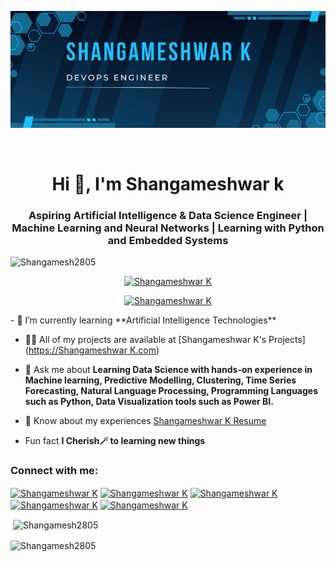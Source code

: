 ![MasterHead](https://github.com/Shangamesh2805/Shangamesh2805/blob/main/Cover_pic.png)

<br>

<h1 align="center">Hi 🤞, I'm Shangameshwar k</h1>
<h3 align="center">Aspiring Artificial Intelligence & Data Science Engineer | Machine Learning and Neural Networks | Learning with Python and Embedded Systems</h3>

<p align="left"> <img src="https://komarev.com/ghpvc/?username=Shangamesh2805&label=Profile%20views&color=0e75b6&style=flat" alt="Shangamesh2805" /> </p>

<p align="center"> <a href="https://github.com/ryo-ma/github-profile-trophy"><img src="https://github-profile-trophy.vercel.app/?username=Shangamesh2805" alt="Shangameshwar K" /></a> </p>

<p align="center"> <a href="[https://twitter.com/Shangameshwar K](https://
  .com/shangameshwar)" target="blank"><img src="https://img.shields.io/twitter/follow/Shangameshwar K?logo=twitter&style=for-the-badge" alt="Shangameshwar K" /></a> </p>
- 🌱 I’m currently learning **Artificial Intelligence Technologies**

- 👨‍💻 All of my projects are available at [Shangameshwar K's Projects]([https://Shangameshwar K.com](https://github.com/Shangamesh2805?tab=repositories))


- 💬 Ask me about **Learning Data Science with hands-on experience in Machine learning, Predictive Modelling, Clustering, Time Series Forecasting, Natural Language Processing, Programming Languages such as Python, Data Visualization tools such as Power BI.**


- 📄 Know about my experiences [Shangameshwar K Resume]([https://Shangamesh2805.com/resume](https://www.linkedin.com/in/shangameshwar-k-186509212/))

- Fun fact **I Cherish🪄 to learning new things**

<h3 align="left">Connect with me:</h3>
<p align="left">
<a href="https://linkedin.com/in/shangameshwar-k-186509212" target="blank"><img align="center" src="https://raw.githubusercontent.com/rahuldkjain/github-profile-readme-generator/master/src/images/icons/Social/linked-in-alt.svg" alt="Shangameshwar K" height="30" width="40" /></a>
<a href="https://kaggle.com/Shangameshwark" target="blank"><img align="center" src="https://raw.githubusercontent.com/rahuldkjain/github-profile-readme-generator/master/src/images/icons/Social/kaggle.svg" alt="Shangameshwar K" height="30" width="40" /></a>
<a href="https://twitter.com/Shangameshwar" target="blank"><img align="center" src="https://raw.githubusercontent.com/rahuldkjain/github-profile-readme-generator/master/src/images/icons/Social/twitter.svg" alt="Shangameshwar K" height="30" width="40" /></a>
<a href="https://www.leetcode.com/Shangameshwar" target="blank"><img align="center" src="https://raw.githubusercontent.com/rahuldkjain/github-profile-readme-generator/master/src/images/icons/Social/leet-code.svg" alt="Shangameshwar K" height="30" width="40" /></a>
<a href="https://www.codechef.com/users/Shangamesh_28" target="blank"><img align="center" src="https://cdn.jsdelivr.net/npm/simple-icons@3.1.0/icons/codechef.svg" alt="Shangameshwar K" height="30" width="40" /></a>


<!--<h3 align="left">Languages and Tools:</h3>
<p align="left"> <a href="https://www.cprogramming.com/" target="_blank" rel="noreferrer"> <img src="https://raw.githubusercontent.com/devicons/devicon/master/icons/c/c-original.svg" alt="c" width="40" height="40"/> </a> <a href="https://www.w3schools.com/cpp/" target="_blank" rel="noreferrer"> <img src="https://raw.githubusercontent.com/devicons/devicon/master/icons/cplusplus/cplusplus-original.svg" alt="cplusplus" width="40" height="40"/> </a> <a href="https://www.adobe.com/in/products/illustrator.html" target="_blank" rel="noreferrer"> <img src="https://www.vectorlogo.zone/logos/adobe_illustrator/adobe_illustrator-icon.svg" alt="illustrator" width="40" height="40"/> </a> <a href="https://www.linux.org/" target="_blank" rel="noreferrer"> <img src="https://raw.githubusercontent.com/devicons/devicon/master/icons/linux/linux-original.svg" alt="linux" width="40" height="40"/> </a> <a href="https://www.mysql.com/" target="_blank" rel="noreferrer"> <img src="https://raw.githubusercontent.com/devicons/devicon/master/icons/mysql/mysql-original-wordmark.svg" alt="mysql" width="40" height="40"/> </a> <a href="https://pandas.pydata.org/" target="_blank" rel="noreferrer"> <img src="https://raw.githubusercontent.com/devicons/devicon/2ae2a900d2f041da66e950e4d48052658d850630/icons/pandas/pandas-original.svg" alt="pandas" width="40" height="40"/> </a> <a href="https://www.photoshop.com/en" target="_blank" rel="noreferrer"> <img src="https://raw.githubusercontent.com/devicons/devicon/master/icons/photoshop/photoshop-line.svg" alt="photoshop" width="40" height="40"/> </a> <a href="https://www.python.org" target="_blank" rel="noreferrer"> <img src="https://raw.githubusercontent.com/devicons/devicon/master/icons/python/python-original.svg" alt="python" width="40" height="40"/> </a> <a href="https://pytorch.org/" target="_blank" rel="noreferrer"> <img src="https://www.vectorlogo.zone/logos/pytorch/pytorch-icon.svg" alt="pytorch" width="40" height="40"/> </a> <a href="https://scikit-learn.org/" target="_blank" rel="noreferrer"> <img src="https://upload.wikimedia.org/wikipedia/commons/0/05/Scikit_learn_logo_small.svg" alt="scikit_learn" width="40" height="40"/> </a> <a href="https://seaborn.pydata.org/" target="_blank" rel="noreferrer"> <img src="https://seaborn.pydata.org/_images/logo-mark-lightbg.svg" alt="seaborn" width="40" height="40"/> </a> <a href="https://www.tensorflow.org" target="_blank" rel="noreferrer"> <img src="https://www.vectorlogo.zone/logos/tensorflow/tensorflow-icon.svg" alt="tensorflow" width="40" height="40"/> </a> </p>-->



<p>&nbsp;<img align="center" src="https://github-readme-stats.vercel.app/api?username=Shangamesh2805&show_icons=true&locale=en" alt="Shangamesh2805" /></p>

<p><img align="center" src="https://github-readme-streak-stats.herokuapp.com/?user=Shangamesh2805&" alt="Shangamesh2805" /></p>
